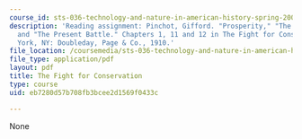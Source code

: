 ```yaml
---
course_id: sts-036-technology-and-nature-in-american-history-spring-2008
description: 'Reading assignment: Pinchot, Gifford. "Prosperity," "The New Patriotism,"
  and "The Present Battle." Chapters 1, 11 and 12 in The Fight for Conservation. New
  York, NY: Doubleday, Page & Co., 1910.'
file_location: /coursemedia/sts-036-technology-and-nature-in-american-history-spring-2008/eb7280d57b708fb3bcee2d1569f0433c_pinchot_1910.pdf
file_type: application/pdf
layout: pdf
title: The Fight for Conservation
type: course
uid: eb7280d57b708fb3bcee2d1569f0433c

---
```

None